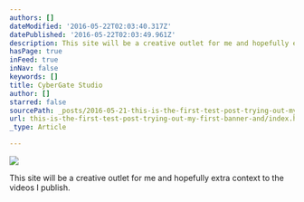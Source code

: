 ```yaml
---
authors: []
dateModified: '2016-05-22T02:03:40.317Z'
datePublished: '2016-05-22T02:03:49.961Z'
description: This site will be a creative outlet for me and hopefully extra context to the videos I publish.
hasPage: true
inFeed: true
inNav: false
keywords: []
title: CyberGate Studio
author: []
starred: false
sourcePath: _posts/2016-05-21-this-is-the-first-test-post-trying-out-my-first-banner-and.md
url: this-is-the-first-test-post-trying-out-my-first-banner-and/index.html
_type: Article

---
```

![](https://s3-us-west-2.amazonaws.com/the-grid-img/p/6cd22ea02785b02b61f9dec45aa82eacee2cf3a5.jpg)

This site will be a creative outlet for me and hopefully extra context to the videos I publish.